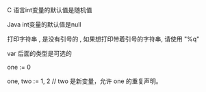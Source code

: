 C 语言int变量的默认值是随机值

Java int变量的默认值是null



打印字符串 , 是没有引号的 , 如果想打印带着引号的字符串, 请使用 "%q"



var 后面的类型是可选的



one := 0

one, two := 1, 2	// two 是新变量，允许 one 的重复声明。